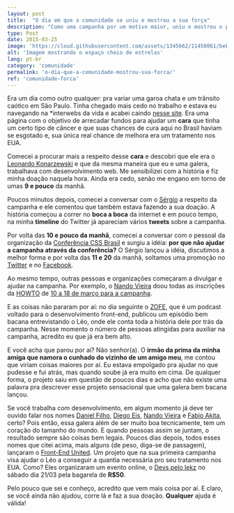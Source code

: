 ```yaml
---
layout: post
title:  "O dia em que a comunidade se uniu e mostrou a sua força"
description: "Como uma campanha por um motivo maior, uniu e mostrou o poder da comunidade"
type: Post
date: 2015-03-25
image: 'https://cloud.githubusercontent.com/assets/1345662/11458061/beb028d2-969f-11e5-98d6-68b3538369e3.jpg'
alt: 'Imagem mostrando o espaço cheio de estrelas'
lang: pt-br
category: 'comunidade'
permalink: 'o-dia-que-a-comunidade-mostrou-sua-forca/'
ref: 'comunidade-forca'
---
```


Era um dia como outro qualquer: pra variar uma garoa chata e um trânsito caótico em São Paulo. Tinha chegado mais cedo no trabalho e estava eu navegando na *interwebs da vida e acabei caindo [nesse site](http://leokz.com/campanha/). Era uma página com o objetivo de arrecadar fundos para ajudar um **cara** que tinha um certo tipo de câncer e que suas chances de cura aqui no Brasil haviam se esgotado e, sua única real chance de melhora era um tratamento nos EUA.

Comecei a procurar mais a respeito desse **cara** e descobri que ele era o [Leonardo Konarzewski](https://twitter.com/leonardokzw) e que da mesma maneira que eu e uma galera, trabalhava com desenvolvimento web. Me sensibilizei com a história e fiz minha doação naquela hora. Ainda era cedo, senão me engano em torno de umas **9 e pouco** da manhã.

Poucos minutos depois, comecei a conversar com o [Sérgio](https://twitter.com/elvisdetona) a respeito da campanha e ele comentou que também estava fazendo a sua doação. A história começou a correr no **boca a boca** da internet e em pouco tempo, na minha **timeline** do Twitter já apareciam vários **tweets** sobre a campanha.

Por volta das **10 e pouco da manhã**, comecei a conversar com o pessoal da organização da [Conferência CSS Brasil](http://www.conferenciacssbrasil.com.br) e surgiu a idéia: **por que não ajudar a campanha através da conferência?** O Sérgio lançou a idéia, discutimos a melhor forma e por volta das **11 e 20** da manhã, soltamos uma promoção no [Twitter](https://twitter.com/confcssbrasil/status/575300640773177344) e no [Facebook](https://www.facebook.com/conferenciacssbrasil/posts/795749480493640).

Ao mesmo tempo, outras pessoas e organizações começaram a divulgar e ajudar na campanha. Por exemplo, o [Nando Vieira](https://twitter.com/fnando) doou todas as inscrições da [HOWTO](http://howtocode.com.br/) de [10 a 18 de março para a campanha](https://twitter.com/fnando/status/575308271831158784).

E as coisas não pararam por aí: no dia seguinte o [ZOFE](http://zofe.com.br/), que é um podcast voltado para o desenvolvimento front-end, publicou um episódio bem bacana entrevistando o Léo, onde ele conta toda a história dele por trás da campanha. Nesse momento o número de pessoas atingidas para auxiliar na campanha, acredito eu que já era bem alto.

E você acha que parou por aí? Não senhor(a). O **irmão da prima da minha amiga que namora o cunhado do vizinho de um amigo meu**, me contou que viriam coisas maiores por aí. Eu estava empolgado pra ajudar no que pudesse e fui atrás, mas quando soube já era muito em cima. De qualquer forma, o projeto saiu em questão de poucos dias e acho que não existe uma palavra pra descrever esse projeto sensacional que uma galera bem bacana lançou.

Se você trabalha com desenvolvimento, em algum momento já deve ter ouvido falar nos nomes [Daniel Filho](https://twitter.com/danielfilho), [Diego Eis](https://twitter.com/diegoeis), [Nando Vieira](https://twitter.com/fnando) e [Fabio Akita](https://twitter.com/akitaonrails), certo? Pois então, essa galera além de ser muito boa tecnicamente, tem um coração do tamanho do mundo. E quando pessoas assim se juntam, o resultado sempre são coisas bem legais. Poucos dias depois, todos esses nomes que citei acima, mais alguns (de peso, diga-se de passagem), lançaram o [Front-End United](http://frontendunited.io/). Um projeto que na sua primeira campanha visa ajudar o Léo a conseguir a quantia necessária pro seu tratamento nos EUA. Como? Eles organizaram um evento online, o [Devs pelo lekz](https://www.eventials.com/eduardo.shiota/groups/devs-pelo-leokz/) no sábado dia 21/03 pela bagarela de **R$50**.

Pelo pouco que sei e conheço, acredito que vem mais coisa por aí. E claro, se você ainda não ajudou, corre lá e faz a sua doação. **Qualquer** ajuda é válida!



